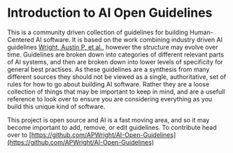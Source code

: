 # Introduction to AI Open Guidelines

This is a community driven collection of guidelines for building Human-Centered AI software. 
It is based on the work combining industry driven AI guidelines [Wright, Austin P, et al.](https://arxiv.org/abs/2010.11761), however the structure may evolve over time. Guidelines are broken down into categories of different relevant parts of AI systems, and then are broken down into lower levels of specificity for general best practises. 
As these guidelines are a synthesis from many different sources they should not be viewed as a single, authoritative, set of rules for how to go about building AI software. Rather they are a loose collection of things that may be important to keep in mind, and are a usefull reference to look over to ensure you are considering everything as you build this unique kind of software. 

This project is open source and AI is a fast moving area, and so it may become important to add, remove, or edit guidelines. To contribute head over to [https://github.com/APWright/AI-Open-Guidelines](https://github.com/APWright/AI-Open-Guidelines)

